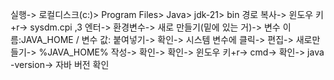 실행-> 로컬디스크(c:)> Program Files> Java> jdk-21> bin  경로 복사-> 윈도우 키+r-> sysdm.cpi ,3 엔터-> 환경변수-> 새로 만들기(밑에 있는 거)-> 변수 이름:JAVA_HOME / 변수 값: 붙여넣기-> 확인-> 시스템 변수에 <Path> 클릭-> 편집-> 새로만들기-> %JAVA_HOME% 작성-> 확인-> 확인-> 윈도우 키+r-> cmd-> 확인-> java -version-> 자바 버전 확인